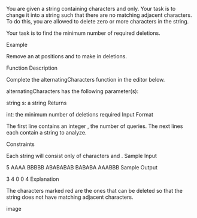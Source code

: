 You are given a string containing characters  and  only. Your task is to change it into a string such that there are no matching adjacent characters. To do this, you are allowed to delete zero or more characters in the string.

Your task is to find the minimum number of required deletions.

Example

Remove an  at positions  and  to make  in  deletions.

Function Description

Complete the alternatingCharacters function in the editor below.

alternatingCharacters has the following parameter(s):

string s: a string
Returns

int: the minimum number of deletions required
Input Format

The first line contains an integer , the number of queries.
The next  lines each contain a string  to analyze.

Constraints

Each string  will consist only of characters  and .
Sample Input

5
AAAA
BBBBB
ABABABAB
BABABA
AAABBB
Sample Output

3
4
0
0
4
Explanation

The characters marked red are the ones that can be deleted so that the string does not have matching adjacent characters.

image